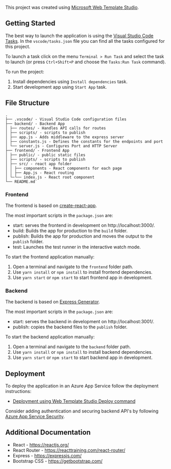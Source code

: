 ﻿This project was created using [Microsoft Web Template Studio](https://github.com/Microsoft/WebTemplateStudio).

## Getting Started

The best way to launch the application is using the [Visual Studio Code Tasks](https://code.visualstudio.com/docs/editor/tasks). In the `vscode/tasks.json` file you can find all the tasks configured for this project.

To launch a task click on the menu `Terminal > Run Task` and select the task to launch (or press `Ctrl+Shift+P` and choose the `Tasks:Run Task` command).

To run the project:

1. Install dependencies using `Install dependencies` task.
2. Start development app using `Start App` task.

## File Structure

```
.
├── .vscode/ - Visual Studio Code configuration files
├── backend/ - Backend App
│ ├── routes/ - Handles API calls for routes
│ ├── scripts/ - scripts to publish
│ ├── app.js - Adds middleware to the express server
│ ├── constants.js - Defines the constants for the endpoints and port
│ └── server.js - Configures Port and HTTP Server
├── frontend/ - Frontend App
│ ├── public/ - public static files
│ ├── scripts/ - scripts to publish
│ ├── src/ - react app folder
│ │ ├── components - React components for each page
│ │ ├── App.js - React routing
│ └─└── index.js - React root component
└── README.md`
```

### Frontend

The frontend is based on [create-react-app](https://github.com/facebook/create-react-app).

The most important scripts in the `package.json` are:

- start: serves the frontend in development on http://localhost:3000/.
- build: Builds the app for production to the `build` folder.
- publish: Builds the app for production and moves the output to the `publish` folder.
- test: Launches the test runner in the interactive watch mode.

To start the frontend application manually:

1. Open a terminal and navigate to the `frontend` folder path.
2. Use `yarn install` or `npm install` to install frontend dependencies.
3. Use `yarn start` or `npm start` to start frontend app in development.

### Backend

The backend is based on [Express Generator](https://expressjs.com/en/starter/generator.html).

The most important scripts in the `package.json` are:

- start: serves the backend in development on http://localhost:3001/.
- publish: copies the backend files to the `publish` folder.

To start the backend application manually:

1. Open a terminal and navigate to the `backend` folder path.
2. Use `yarn install` or `npm install` to install backend dependencies.
3. Use `yarn start` or `npm start` to start backend app in development.

## Deployment

To deploy the application in an Azure App Service follow the deployment instructions:

- [Deployment using Web Template Studio Deploy command](https://github.com/microsoft/WebTemplateStudio/blob/dev/docs/generated-apps/deployment.md)

Consider adding authentication and securing backend API's by following [Azure App Service Security](https://docs.microsoft.com/en-us/azure/app-service/overview-security).

## Additional Documentation

- React - https://reactjs.org/
- React Router - https://reacttraining.com/react-router/
- Express - https://expressjs.com/
- Bootstrap CSS - https://getbootstrap.com/
